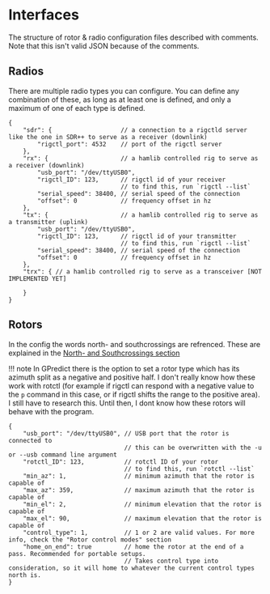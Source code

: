 # Interfaces

The structure of rotor & radio configuration files described with comments. Note that this isn't valid JSON because of the comments.

## Radios

There are multiple radio types you can configure. You can define any combination of these, as long as at least one is defined, and only a maximum of one of each type is defined.

```jsonc
{
    "sdr": {                   // a connection to a rigctld server like the one in SDR++ to serve as a receiver (downlink)
        "rigctl_port": 4532    // port of the rigctl server
    },
    "rx": {                    // a hamlib controlled rig to serve as a receiver (downlink)
        "usb_port": "/dev/ttyUSB0",
        "rigctl_ID": 123,      // rigctl id of your receiver
                               // to find this, run `rigctl --list`
        "serial_speed": 38400, // serial speed of the connection
        "offset": 0            // frequency offset in hz
    },
    "tx": {                    // a hamlib controlled rig to serve as a transmitter (uplink)
        "usb_port": "/dev/ttyUSB0",
        "rigctl_ID": 123,      // rigctl id of your transmitter
                               // to find this, run `rigctl --list`
        "serial_speed": 38400, // serial speed of the connection
        "offset": 0            // frequency offset in hz
    },
    "trx": { // a hamlib controlled rig to serve as a transceiver [NOT IMPLEMENTED YET]

    }
}
```

## Rotors

In the config the words north- and southcrossings are refrenced. These are explained in the [North- and Southcrossings section](crossings.md)

!!! note
    In GPredict there is the option to set a rotor type which has its azimuth split as a negative and positive half. I don't really know how these work with rotctl (for example if rigctl can respond with a negative value to the `p` command in this case, or if rigctl shifts the range to the positive area). I still have to research this. Until then, I dont know how these rotors will behave with the program.

```jsonc
{
    "usb_port": "/dev/ttyUSB0", // USB port that the rotor is connected to
                                // this can be overwritten with the -u or --usb command line argument
    "rotctl_ID": 123,           // rotctl ID of your rotor
                                // to find this, run `rotctl --list`
    "min_az": 1,                // minimum azimuth that the rotor is capable of
    "max_az": 359,              // maximum azimuth that the rotor is capable of
    "min_el": 2,                // minimum elevation that the rotor is capable of
    "max_el": 90,               // maximum elevation that the rotor is capable of
    "control_type": 1,          // 1 or 2 are valid values. For more info, check the "Rotor control modes" section
    "home_on_end": true         // home the rotor at the end of a pass. Recommended for portable setups.
                                // Takes control type into consideration, so it will home to whatever the current control types north is.
}
```
